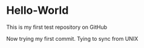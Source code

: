 Hello-World
===========

This is my first test repository on GitHub

Now trying my first commit. Tying to sync from UNIX
